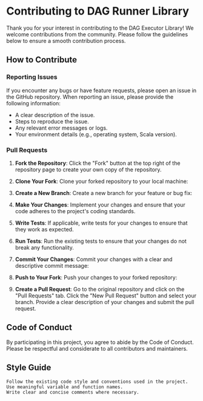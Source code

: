 # Contributing to DAG Runner Library

Thank you for your interest in contributing to the DAG Executor Library! We welcome contributions from the community. Please follow the guidelines below to ensure a smooth contribution process.

## How to Contribute

### Reporting Issues

If you encounter any bugs or have feature requests, please open an issue in the GitHub repository. When reporting an issue, please provide the following information:

- A clear description of the issue.
- Steps to reproduce the issue.
- Any relevant error messages or logs.
- Your environment details (e.g., operating system, Scala version).

### Pull Requests

1. **Fork the Repository**: Click the "Fork" button at the top right of the repository page to create your own copy of the repository.

2. **Clone Your Fork**: Clone your forked repository to your local machine:

3. **Create a New Branch**: Create a new branch for your feature or bug fix:

4. **Make Your Changes**: Implement your changes and ensure that your code adheres to the project's coding standards.

5. **Write Tests**: If applicable, write tests for your changes to ensure that they work as expected.

6. **Run Tests**: Run the existing tests to ensure that your changes do not break any functionality.

7. **Commit Your Changes**: Commit your changes with a clear and descriptive commit message:

8. **Push to Your Fork**: Push your changes to your forked repository:

9. **Create a Pull Request**: Go to the original repository and click on the "Pull Requests" tab. Click the "New Pull Request" button and select your branch. Provide a clear description of your changes and submit the pull request.

## Code of Conduct

By participating in this project, you agree to abide by the Code of Conduct. Please be respectful and considerate to all contributors and maintainers.

## Style Guide

    Follow the existing code style and conventions used in the project.
    Use meaningful variable and function names.
    Write clear and concise comments where necessary.
